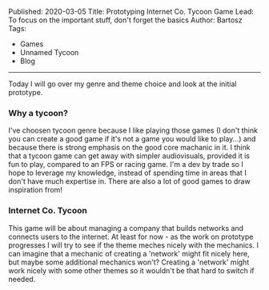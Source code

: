 Published: 2020-03-05
Title: Prototyping Internet Co. Tycoon Game
Lead: To focus on the important stuff, don't forget the basics
Author: Bartosz
Tags:
  - Games
  - Unnamed Tycoon
  - Blog
---

Today I will go over my genre and theme choice and look at the initial prototype.

### Why a tycoon?

I've choosen tycoon genre because I like playing those games (I don't think you can create a good game if it's not a game you would like to play...) and because there is strong emphasis on the good core machanic in it. I think that a tycoon game can get away with simpler audiovisuals, provided it is fun to play, compared to an FPS or racing game. I'm a dev by trade so I hope to leverage my knowledge, instead of spending time in areas that I don't have much expertise in. There are also a lot of good games to draw inspiration from!

### Internet Co. Tycoon

This game will be about managing a company that builds networks and connects users to the internet. At least for now - as the work on prototype progresses I will try to see if the theme meches nicely with the mechanics. I can imagine that a mechanic of creating a 'network' might fit nicely here, but maybe some additional mechanics won't? Creating a 'network' might work nicely with some other themes so it wouldn't be that hard to switch if needed.



